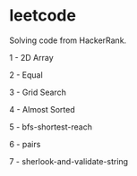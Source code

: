 # leetcode
Solving code from HackerRank.

1 - 2D Array

2 - Equal

3 - Grid Search

4 - Almost Sorted

5 - bfs-shortest-reach

6 - pairs

7 - sherlook-and-validate-string
